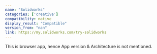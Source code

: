 ```yaml
---
name: "Solidworks"
categories: ['creative']
compatibility: native
display_result: "Compatible"
version_from: "nan"
link: https://my.solidworks.com/try-solidworks
---
```


This is browser app, hence App version & Architecture is not mentioned.